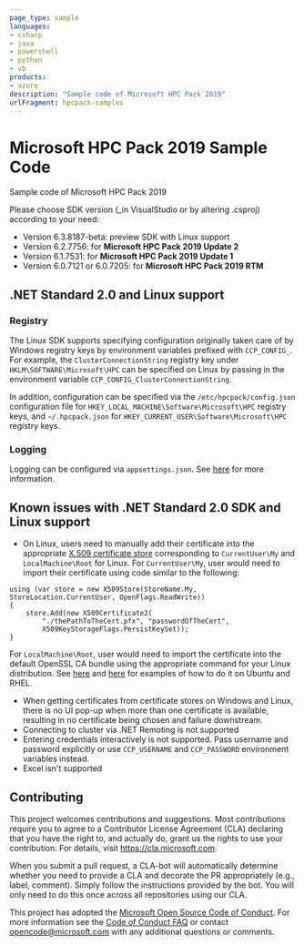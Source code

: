 ```yaml
---
page_type: sample
languages:
- csharp
- java
- powershell
- python
- vb
products:
- azure
description: "Sample code of Microsoft HPC Pack 2019"
urlFragment: hpcpack-samples
---
```


# Microsoft HPC Pack 2019 Sample Code
Sample code of Microsoft HPC Pack 2019

Please choose SDK version (_in VisualStudio or by altering .csproj) according to your need:
- Version 6.3.8187-beta: preview SDK with Linux support
- Version 6.2.7756: for __Microsoft HPC Pack 2019 Update 2__
- Version 6.1.7531: for __Microsoft HPC Pack 2019 Update 1__
- Version 6.0.7121 or 6.0.7205: for __Microsoft HPC Pack 2019 RTM__

## .NET Standard 2.0 and Linux support

### Registry
The Linux SDK supports specifying configuration originally taken care of by Windows registry keys by environment variables prefixed with `CCP_CONFIG_`. For example, the `ClusterConnectionString` registry key under `HKLM\SOFTWARE\Microsoft\HPC` can be specified on Linux by passing in the environment variable `CCP_CONFIG_ClusterConnectionString`.

In addition, configuration can be specified via the `/etc/hpcpack/config.json` configuration file for `HKEY_LOCAL_MACHINE\Software\Microsoft\HPC` registry keys, and `~/.hpcpack.json` for `HKEY_CURRENT_USER\Software\Microsoft\HPC` registry keys.

### Logging
Logging can be configured via `appsettings.json`. See [here](https://learn.microsoft.com/en-us/dotnet/core/extensions/logging?tabs=command-line#configure-logging-without-code) for more information.

## Known issues with .NET Standard 2.0 SDK and Linux support
- On Linux, users need to manually add their certificate into the appropriate [X.509 certificate store](https://learn.microsoft.com/en-us/dotnet/standard/security/cross-platform-cryptography#x509store) corresponding to `CurrentUser\My` and `LocalMachine\Root` for Linux. For `CurrentUser\My`, user would need to import their certificate using code similar to the following:
```
using (var store = new X509Store(StoreName.My, StoreLocation.CurrentUser, OpenFlags.ReadWrite))
{
    store.Add(new X509Certificate2(
        "./thePathToTheCert.pfx", "passwordOfTheCert", 
        X509KeyStorageFlags.PersistKeySet));
}
```
For `LocalMachine\Root`, user would need to import the certificate into the default OpenSSL CA bundle using the appropriate command for your Linux distribution. See [here](https://ubuntu.com/server/docs/install-a-root-ca-certificate-in-the-trust-store) and [here](https://www.redhat.com/sysadmin/configure-ca-trust-list) for examples of how to do it on Ubuntu and RHEL.
- When getting certificates from certificate stores on Windows and Linux, there is no UI pop-up when more than one certificate is available, resulting in no certificate being chosen and failure downstream.
- Connecting to cluster via .NET Remoting is not supported
- Entering credentials interactively is not supported. Pass username and password explicitly or use `CCP_USERNAME` and `CCP_PASSWORD` environment variables instead.
- Excel isn't supported

## Contributing
This project welcomes contributions and suggestions. Most contributions require you to
agree to a Contributor License Agreement (CLA) declaring that you have the right to,
and actually do, grant us the rights to use your contribution. For details, visit
https://cla.microsoft.com.

When you submit a pull request, a CLA-bot will automatically determine whether you need
to provide a CLA and decorate the PR appropriately (e.g., label, comment). Simply follow the
instructions provided by the bot. You will only need to do this once across all repositories using our CLA.

This project has adopted the [Microsoft Open Source Code of Conduct](https://opensource.microsoft.com/codeofconduct/).
For more information see the [Code of Conduct FAQ](https://opensource.microsoft.com/codeofconduct/faq/)
or contact [opencode@microsoft.com](mailto:opencode@microsoft.com) with any additional questions or comments.
